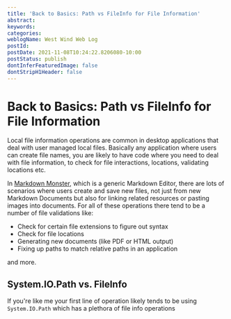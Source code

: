 ```yaml
---
title: 'Back to Basics: Path vs FileInfo for File Information'
abstract: 
keywords: 
categories: 
weblogName: West Wind Web Log
postId: 
postDate: 2021-11-08T10:24:22.8206080-10:00
postStatus: publish
dontInferFeaturedImage: false
dontStripH1Header: false
---
```

# Back to Basics: Path vs FileInfo for File Information

Local file information operations are common in desktop applications that deal with user managed local files. Basically any application where users can create file names, you are likely to have code where you need to deal with file information, to check for file interactions, locations, validating locations etc.

In [Markdown Monster](https://markdownmonster.west-wind.com/), which is a generic Markdown Editor, there are lots of scenarios where users create and save new files, not just from new Markdown Documents but also for linking related resources or pasting images into documents. For all of these operations there tend to be a number of file validations like:

* Check for certain file extensions to figure out syntax
* Check for file locations
* Generating new documents (like PDF or HTML output)
* Fixing up paths to match relative paths in an application

and more.

## System.IO.Path vs. FileInfo
If you're like me your first line of operation likely tends to be using `System.IO.Path` which has a plethora of file info operations


